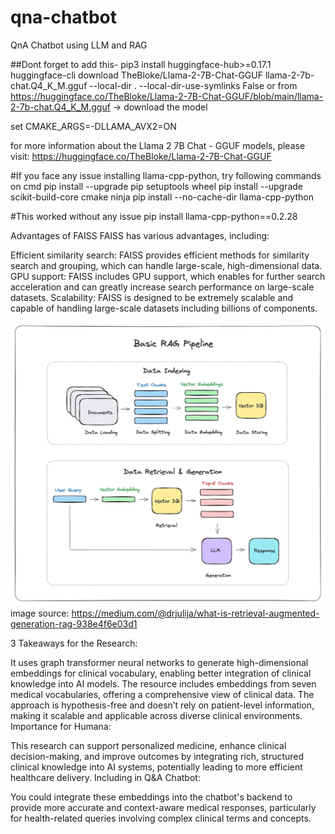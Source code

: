 # qna-chatbot
QnA Chatbot using LLM and RAG



##Dont forget to add this- 
pip3 install huggingface-hub>=0.17.1
huggingface-cli download TheBloke/Llama-2-7B-Chat-GGUF llama-2-7b-chat.Q4_K_M.gguf --local-dir . --local-dir-use-symlinks False
or from https://huggingface.co/TheBloke/Llama-2-7B-Chat-GGUF/blob/main/llama-2-7b-chat.Q4_K_M.gguf -> download the model

set CMAKE_ARGS=-DLLAMA_AVX2=ON

for more information about the Llama 2 7B Chat - GGUF models, please visit: https://huggingface.co/TheBloke/Llama-2-7B-Chat-GGUF


#If you face any issue installing llama-cpp-python, try following commands on cmd
pip install --upgrade pip setuptools wheel
pip install --upgrade scikit-build-core cmake ninja
pip install --no-cache-dir llama-cpp-python

#This worked without any issue
pip install llama-cpp-python==0.2.28


Advantages of FAISS
FAISS has various advantages, including:

Efficient similarity search: FAISS provides efficient methods for similarity search and grouping, which can handle large-scale, high-dimensional data.
GPU support: FAISS includes GPU support, which enables for further search acceleration and can greatly increase search performance on large-scale datasets.
Scalability: FAISS is designed to be extremely scalable and capable of handling large-scale datasets including billions of components.

![Alt Text](images/simple_rag_pipeline.png)
image source: https://medium.com/@drjulija/what-is-retrieval-augmented-generation-rag-938e4f6e03d1



3 Takeaways for the Research:

It uses graph transformer neural networks to generate high-dimensional embeddings for clinical vocabulary, enabling better integration of clinical knowledge into AI models.
The resource includes embeddings from seven medical vocabularies, offering a comprehensive view of clinical data.
The approach is hypothesis-free and doesn’t rely on patient-level information, making it scalable and applicable across diverse clinical environments.
Importance for Humana:

This research can support personalized medicine, enhance clinical decision-making, and improve outcomes by integrating rich, structured clinical knowledge into AI systems, potentially leading to more efficient healthcare delivery.
Including in Q&A Chatbot:

You could integrate these embeddings into the chatbot's backend to provide more accurate and context-aware medical responses, particularly for health-related queries involving complex clinical terms and concepts.